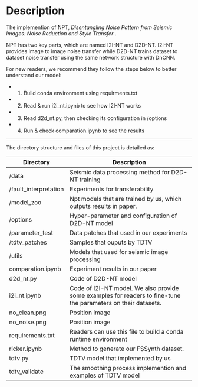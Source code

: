 # Description

The implemention of NPT, *Disentangling Noise Pattern from Seismic Images: Noise Reduction and Style Transfer* . 

NPT has two key parts, which are named I2I-NT and D2D-NT. I2I-NT provides image to image noise transfer while D2D-NT trains dataset to dataset noise transfer using the same network structure with DnCNN.

For new readers, we recommend they follow the steps below to better understand our model:

* 1. Build conda environment using requirments.txt
* 2. Read & run i2i_nt.ipynb to see how I2I-NT works
* 3. Read d2d_nt.py, then checking its configuration in /options
* 4. Run & check comparation.ipynb to see the results

----

The directory structure and files of this project is detailed as:

|Directory | Description |
|----|----|
|/data | Seismic data processing method for D2D-NT training |
|/fault_interpretation | Experiments for transferability|
|/model_zoo | Npt models that are trained by us, which outputs results in paper.|
|/options | Hyper-parameter and configuration of D2D-NT model|
|/parameter_test | Data patches that used in our experiments|
|/tdtv_patches| Samples that ouputs by TDTV|
|/utils | Models that used for seismic image processing|
|comparation.ipynb | Experiment results in our paper|
|d2d_nt.py | Code of D2D-NT model|
|i2i_nt.ipynb | Code of I2I-NT model. We also provide some examples for readers to fine-tune the parameters on their datasets.|
|no_clean.png | Position image|
|no_noise.png | Position image|
|requirements.txt | Readers can use this file to build a conda runtime environment|
|ricker.ipynb | Method to generate our FSSynth dataset.|
|tdtv.py | TDTV model that implemented by us|
|tdtv_validate | The smoothing process implemention and examples of TDTV model|
